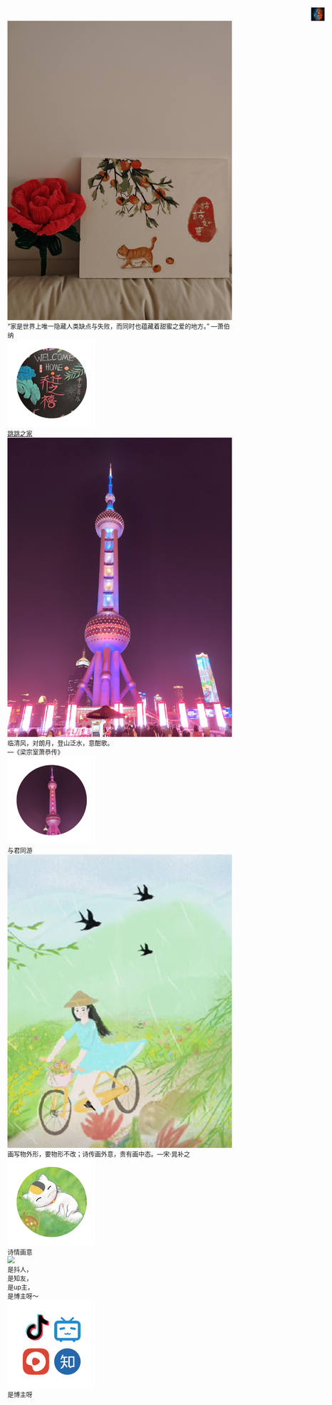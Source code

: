 <html>
<style>
    /* Application header should be static for the landing page */
    /*.md-header {
      position: initial;
    }*/
    /*.md-header {
    display: none;
}*/

    /* Remove spacing, as we cannot hide it completely */
    .md-main__inner {
      margin: 0;
    }

    /* Hide main content for now */
    .md-content {
      display: none;
    }

    /* Hide table of contents */
    @media screen and (min-width: 60em) {
      .md-sidebar--secondary {
        display: none;
      }
    }

    /* Hide navigation */
    @media screen and (min-width: 76.25em) {
      .md-sidebar--primary {
        display: none;
      }
    }

.card:hover {
	background-color:rgb(203,204,246);
}

    .card {  
        display: flex;  
        padding: 10px;  
        background-color: rgb(243,245,251);  
        border-radius: 5px;  
        box-shadow: 0 2px 5px rgba(0, 0, 0, 0.1); /* 为卡片添加阴影效果 */  
        width: calc(50% - 10px); /* 使卡片占据一半减去间距的宽度 */  
        margin-bottom: 20px; 
    }
    .card-icon{  
        margin: 30px 10px; 
        width: 60px; /* 圆的直径 */  
        height: 60px; /* 圆的直径 */  
        border-radius: 80%; /* 设置为50%来创建圆形 */  
        overflow: hidden; /* 隐藏超出容器的内容 */  
        background-color: #ffffff;
    }

    .card-icon img {  
        width:  50px;
        height: 50px;
        display: block; /* 消除图片下方的默认间距 */  
    } 

    .card-container {  
        display: flex; /* 使用Flexbox布局使卡片并排 */  
        justify-content: space-between; /* 可选：调整卡片之间的间距 */  
        gap: 30px; /* 可选：使用gap属性设置卡片之间的间距（注意：这个属性在一些旧浏览器中可能不受支持，你可以使用margin代替） */  
    }  
    .card-link {
        display: block; /* 或者使用 inline-block，取决于你的布局需求 */  
        text-decoration: none; /* 移除下划线 */  
        color: inherit; /* 继承父元素颜色，防止链接颜色影响文本颜色 */  
    } 
    .card-text {  
        flex: 1; /* 文字部分占据剩余空间 */ 
    }  
    .card-text h2 {  
        margin-left: 20px; /* 将图片在容器中垂直和水平居中 */ 
        margin-top: 20px;
        color:rgb(46,61,64);
        font-size: 16px; /* 字体大小 */  
        font-weight: bold; /* 加粗效果 */ 
    }  
    .card-text p { 
        margin-left: 20px; /* 将图片在容器中垂直和水平居中 */ 
        color:rgb(84,61,94);
        font-size: 14px; /* 字体大小 */  
    }

.myButton:hover {
	background:linear-gradient(to bottom, #e9e9e9 5%, #f9f9f9 100%);
	background-color:#e9e9e9;
}
.myButton:active {
	position:relative;
	top:1px;
}
.myButton {
  width: calc(40% - 10px);
  height: 50px;
	box-shadow:inset 0px 1px 0px 0px #ffffff;
	background-color:#ffffff;
	border-radius:10px;
	border:1px solid #dcdcdc;
	display:inline-block;
	/* font-weight:bold; */
	padding:6px 24px;
  cursor: pointer; /* 鼠标悬停时显示小手 */ 
  overflow: auto; /* 清除浮动效果 */   
}

.button-text {  
  float: left; /* 左侧控件浮动到左侧 */  
	color:rgb(52,119,141);
	font-family:Arial;
	font-size:16px;
  /* text-decoration:none; */
	text-shadow:0px 1px 0px #ffffff;
  margin-top: 8px;
}  
.button-icon {  
    width: 20px; /* 圆的直径 */  
    height:20px; /* 圆的直径 */  
    float: right; /* 右侧控件浮动到右侧 */
    margin-top: 8px;
}  

.myButton2 {
  height: 50px;
  line-height: 40px; /* 设置行高与容器高度相同 */  
	box-shadow:inset 0px 1px 0px 0px #a4e271;
	background-color:rgb(52,119,141);
	border-radius:6px;
	display:inline-block;
	cursor:pointer;
	color:#ffffff;
	font-family:Arial;
	font-size:15px;
	font-weight:bold;
	padding:6px 24px;
	/* text-decoration:none; */
	text-shadow:0px 1px 0px #528009;
}

.myButton2:hover {
	background-color:rgb(46,61,64);
}
.myButton2:active {
	position:relative;
	top:1px;
}

  .hover-box {  
    display: inline-flex;  
    flex-direction: column;  
    align-items: center;  
    justify-content: center;  
    padding: 20px; /* Adjust to your needs */  
    border: 1px solid #ccc; /* Optional border */  
    transition: background-color 0.3s ease;  
    width: calc(50% - 20px); /* 使卡片占据一半减去间距的宽度 */ 
    height: 120px;
    border-radius:10px;
  }  
  
  .hover-box:hover {  
    background-color: #f0f0f0; /* Change to your desired hover color */  
  }  
  
  .hover-box img {  
    margin-bottom: -15px; /* Adjust to your needs */  
  }  

  /* 图片样式 */  
.image-right {  
  /* margin-left:50px;*/
  margin-top:-100px; 
  position: absolute;  
  right: 5%; /* 与页面右侧有10%的间距 */  
  top: 48%; /* 可选：如果你想要图片垂直居中，可以使用transform来调整 */  
  transform: translateY(-50%); /* 可选：配合top: 50%使用，实现垂直居中 */  
  /* 其他样式，如宽度、高度等，可以根据需要添加 */  
}

/*Protocols section*/
  /*@media screen and (min-width: 992px) {*/
    .lg--mb--105 {
        margin-bottom: 105px;
    }
/*}*/

/*@media screen and (min-width: 200px) {
  .xxs--mb--45 {
      margin-bottom: 45px;
  }
}*/

*, *::before, *::after {
  box-sizing: border-box;
}

.b--double-layer {
  position: relative;
}

.b--double-layer__ft-items {
  position: relative;
  z-index: 5;
}

  .container {
      max-width: 960px;
  }

.container {
  width: 100%;
  padding-right: 60px;
  padding-left: 60px;
  margin-right: auto;
  margin-left: auto;
}

@media (max-width: 1700px) {
  .row {
      width: auto;
  }
}

.row {
  display: flex;
  flex-wrap: wrap;
  margin-right: -15px;
  margin-left: -15px;
}

@media (min-width: 576px) {
  .col-sm-12 {
      flex: 0 0 100%;
      max-width: 100%;
  }
}

.col-sm-12 {
  position: relative;
  width: 100%;
  padding-right: 15px;
  padding-left: 15px;
}

.b--font-third--color-primary {
  color: #0a2d72;
}

.b--font-third {
  font-family: "Abel", sans-serif !important;
  font-size: 50px;
  line-height: 1.09;
  letter-spacing: normal;
}

@media screen and (min-width: 992px) {
  .lg--mb--45 {
      margin-bottom: 45px;
  }
}

@media screen and (min-width: 200px) {
  .xxs--mb--15 {
      margin-bottom: 15px;
  }
}

.col-sm-12 h2 {
  margin: 0;
  font-weight: 500;
}

@media (min-width: 576px) {
  .col-sm-8 {
      flex: 0 0 66.66667%;
      max-width: 66.66667%;
  }
}

.col-sm-8 {
  position: relative;
  width: 100%;
  padding-right: 15px;
  padding-left: 15px;
}

@media screen and (min-width: 200px) {
  .xxs--mb--45 {
      margin-bottom: 45px;
  }
}

.b--font-sixth--color-third {
  color: #000000;
}

.b--font-sixth {
  font-family: "Arial", sans-serif;
  font-size: 16px;
  line-height: 1.5;
  letter-spacing: normal;
}

.col-sm-8 P {
  margin: 0;
  padding: 0;
}

@media (min-width: 992px) {
  .col-lg-3 {
      flex: 0 0 25%;
      max-width: 25%;
  }
}

.col-6, .col-lg-3 {
  position: relative;
  width: 100%;
  padding-right: 15px;
  padding-left: 15px;
}

@media screen and (min-width: 200px) {
  .xxs--mb--30 {
      margin-bottom: 30px;
  }
}

.b--card-secondary {
  display: block;
  padding-left: 15px;
  padding-right: 15px;
}

.col-lg-3 a {
  color: #007bff;
  text-decoration: none;
  outline: 0px;
  box-shadow: none;
  transition: all 0.4s ease-out;
}

.b--card-secondary__hd {
  margin-bottom: 20px;
  height: 70px;
  background-position: center;
  background-repeat: no-repeat;
  background-size: contain;
  overflow: hidden;
}

.b--card-secondary__ft:hover {
  background-color:rgb(203,204,246);
}

.b--card-secondary__ft {
  transition: all 0.3s ease-in-out;
  background: #ce1818;
  padding: 10px;
  position: relative;
}

.b--card-secondary__ft__title {
  font-size: 12px;
  color: #ffffff;
}

.b--card-secondary__ft h3 {
  margin: 0;
  font-weight: 500;
  line-height: 1.2;
  padding: 0;
}

.b--card-secondary__ft__icon {
  opacity: 0;
  transform: scale(0.6) translate(0px, -6px);
  transition: all .5s ease-in-out;
  position: absolute;
  right: 2px;
  top: 5px;
}

/*.b--card-secondary__ft__icon::before {
  color: #ffffff;
  font-size: 30px;
}

.tel-plus::before {
  content: "\EA0C";
}

.tel::before {
  display: inline-block;
  font-family: "Arial";
  font-style: normal;
  font-weight: normal;
  line-height: 1;
  -webkit-font-smoothing: antialiased;
}

*::before, *::after {
  box-sizing: border-box;
}*/

/*开发者生态*/
@media (max-width: 1170px) {
    .thriving-developer-community-wrap {
        padding-top: 88px;
    }
}

@media (max-width: 1320px) {
.thriving-developer-community-wrap {
        max-width: 1170px;
    }
}
.thriving-developer-community-wrap {
    padding-top: 108px;
}

@media (max-width: 1170px) {
.inside-new {
        padding-top: 80px;
    }
}

@media (max-width: 1320px) {
.inside-new {
        padding-left: 20px;
        padding-right: 20px;
    }
}

.inside-new {
    max-width: 1280px;
    padding: 100px 0 0;
    margin: 0 auto;
}


.thriving-developer-community-wrap .desc {
    line-height: 1.45;
}

.thriving-developer-community-wrap .desc {
    max-width: 950px;
}

.thriving-developer-community-wrap .desc {
    max-width: 1150px;
    margin: 0 auto 50px;
    font-size: 20px;
    text-align: center;
    line-height: 1.3636;
}

.intro-wrapper p {
    color: #38393a;
}

.swiper {
    position: relative;
    overflow: hidden;
}

.thriving-developer-community-number {
    padding-bottom: 80px;
}

.swiper-wrapper {
  transform: translate3d(0px,0,0);
}

.swiper-wrapper {
    position: relative;
    width: 100%;
    height: 100%;
    z-index: 1;
    display: flex;
    transition-property: transform;
    box-sizing: content-box;
}

@media (max-width: 1170px) {
  .thriving-developer-community-wrap .item {
      max-width: 288px;
  }
}

@media (max-width: 1170px) {
  .thriving-developer-community-wrap .item {
      max-width: 288px;
  }
}



.thriving-developer-community-wrap .item {
    position: relative;
    max-width: 288px;
}

@media (max-width: 1170px) {
    .thriving-developer-community-wrap .item + .item {
        margin-left: 0;
    }
}

@media (max-width: 1320px) {
    .thriving-developer-community-wrap .item + .item {
        margin-left: 20px;
    }
}

.thriving-developer-community-wrap .item + .item {
    margin-left: 39px;
}

div {
    display: block;
    unicode-bidi: isolate;
}

.swiper-slide {
    background-color: transparent;
}

.swiper-slide {
    flex-shrink: 0;
    width: 100%;
    height: 100%;
    position: relative;
    transition-property: transform;
}

.swiper-slide {
    font-size: 18px;
    display: flex;
    text-align: center;
    background: #fff;
    -webkit-box-pack: center;
    -ms-flex-pack: center;
    -webkit-justify-content: center;
    justify-content: center;
    -webkit-box-align: center;
    -ms-flex-align: center;
    -webkit-align-items: center;
    align-items: center;
}

.item .item-bg {
    width: 288px;
    height: 300px;
    border-radius: 12px;
}

.item .item-bg img {
  display: block;
  width: 100%;
  height: 100%;
}

.item .item-content {
  min-height: 145px;
  line-height: 1.45;
}

.item .item-content {
  position: absolute;
  top: 50%;
  left: 0;
  transform: translateY(-50%);
  min-height: 188px;
  font-size: 20px;
  font-family: Arial;
  color: #fff;
  padding: 0 32px;
  text-align: left;
  line-height: 1.3636;
}

.item .item-count {
    position: absolute;
    bottom: 0;
    right: 0;
    display: flex;
    align-items: center;
    transform: translateY(50%);
}

.item .item-count .item-count-img {
    transform: translateX(50%);
    border-radius: 50%;
    box-shadow: 0px 3px 12px 1px rgba(0,0,0,0.16);
}

.item .item-count img {
  display: block;
  width: 92px;
  height: auto;
}

.item .item-count .item-count-text {
    font-weight: bold !important;
}

.item .item-count .item-count-text {
    border-radius: 12px 0 12px 12px;
    box-shadow: 0px 3px 12px 1px rgba(0,0,0,0.16);
    font-size: 28px;
    font-family: Arial;
    display: flex;
    justify-content: center;
    align-items: center;
    width: 187px;
    height: 68px;
    padding-left: calc(92px / 2);
    background-color: #fff;
    box-sizing: border-box;
}

.font-weight-normal {
  font-weight: normal !important;
}

.item:nth-child(2) .item-bg {
  background-color: #4CC5E0;
}

.item:not(:first-child) .item-content {
  padding-right: 50px;
}

.item:nth-child(3) .item-content {
  padding-right: 50px;
}

.item:nth-child(4) .item-bg {
  background-color: #EB524A;
}

.item:nth-child(4) .item-content {
  padding-left: 55px;
}

.blank {
  background-color: transparent; /* 设置背景色为透明 */
  border: none; /* 移除边框 */
  padding: 0; /* 内边距设置为0 */
  margin: 0; /* 外边距设置为0 */
  overflow: hidden; /* 确保section里的内容不会溢出 */
}

.blank::before {
  content: ''; /* 使用伪元素生成内容 */
  display: block; /* 伪元素设置为块级元素 */
  width: 100%; /* 宽度设置为100% */
  height: 1000px; /* 高度设置为100% */
  background-color: inherit; /* 背景色继承自section */
}

/*烟花*/
#music-image {
			animation: rotateArround 3.5s linear 3s infinite alternate;
			-webkit-animation: rotateArround 3.5s linear 3s infinite alternate;
			-moz-animation: rotateArround 3.5s linear 3s infinite;
			-ms-animation: rotateArround 3.5s linear 3s infinite;
			-o-animation: rotateArround 3.5s linear 3s infinite;
		}

		@keyframes rotateArround {
			from {
				transform: rotateZ(0deg);
			}

			to {
				transform: rotateZ(360deg);
			}
		}

		@-webkit-keyframes rotateArround {
			from {
				-webkit-transform: rotate(0deg);
			}

			to {
				-webkit-transform: rotate(360deg);
			}
		}

		@-moz-keyframes rotateArround {
			from {
				-moz-transform: rotate(0deg);
			}

			to {
				-moz-transform: rotate(360deg);
			}
		}

		@-ms-keyframes rotateArround {
			from {
				-ms-transform: rotate(0deg);
			}

			to {
				-ms-transform: rotate(360deg);
			}
		}

		@-o-keyframes rotateArround {
			from {
				-o-transform: rotate(0deg);
			}

			to {
				-o-transform: rotate(360deg);
			}
		}

  </style>
  
  <script>
  window.addEventListener('load', async () => {
    var script = document.createElement('script'); 
    var firstScript = this.document.getElementsByTagName('script')[0];
    script.type = 'text/javascript';
    script.async = true;
    script.src = '../../sw-register.js?v=' + Date.now() // 确保每次加载到最新的 serviceWorker
    firstScript.parentNode.insertBefore(script, firstScript)
  })

  if('serviceWorker' in navigator){
    navigator.serviceWorker.oncontrollerchange = function(event) {
      // alert("页面已更新");
      console.log("页面已更新0");
    }
  }
</script>
    
  <!-- Hero for landing page -->
  <!--<section class="mdx-container" >
    <div class="md-grid md-typeset" >
      <div class="mdx-hero" >
        <div class="mdx-hero__image ">
          <img src="res/pic/test2.png" width="75%" height="75%" class="image-right" draggable="false">
        </div>
        <div class="mdx-hero__content" style="margin-top: 20px;">
          <h1>泰凌微电子文档网站</h1>
          <p>欢迎使用泰凌微电子文档网站</p>
          <a href="{{'software/'}}" title="软件相关" class="md-button">软件相关</a>
          <a href="{{'hardware/'}}" title="硬件相关" class="md-button">硬件相关</a>
          <a href="{{'application_note/'}}" title="应用指南" class="md-button">应用指南</a>
          <a href="{{'pcn/'}}" title="产品变更" class="md-button">产品变更</a>
          <a href="{{'openplatform/'}}" title="开源套件" class="md-button">开源套件</a>
          <a href="https://forum.telink-semi.cn/" target="_blank" title="技术论坛" class="md-button">技术论坛</a>

          <br/><br/><br/>
          <div>
            <h1>其他链接</h1>
            <a href="{{'https://www.telink-semi.cn/'}}" target="_blank"  title="公司官网" class="md-button">泰凌官网</a>
            <a href="{{'https://shop321349797.taobao.com/?spm=a1z10.1-c.0.0.28fe4a1c8vuESJ'}}" target="_blank"  title="在线购买" class="md-button">在线购买</a>
          </div>
        </div>
      </div>
   
      <div style="width: 50%;margin: -100px auto 0 auto;">
      <div class="card-container">  
        <div class="card">  
          <img src="res/icons/icon_01.png" alt="图标描述" class="card-icon">
          <div class="card-text">  
            <a href="{{'software/'}}" class="card-link">
              <h2>软件相关</h2>  
              <p>卡片的内容卡片的内容卡片的内容</p>
            </a>
          </div> 
        </div> 

        <div class="card">  
          <img src="res/icons/icon_02.png" alt="图标描述" class="card-icon">
          <div class="card-text">  
            <a href="{{'hardware/'}}" class="card-link">
              <h2>硬件相关</h2>  
              <p>卡片的内容卡片的内容卡片的内容</p>
            </a>
          </div> 
        </div> 
      </div>
 
      <div class="card-container">  
        
        <div class="card">  
          <img src="res/icons/icon_03.png" alt="图标描述" class="card-icon">
          <div class="card-text">  
            <a href="{{'openplatform/'}}" class="card-link">
              <h2>开源套件</h2>  
              <p>卡片的内容卡片的内容卡片的内容</p>
            </a>
          </div>
        </div> 

        <div class="card">  
          <img src="res/icons/icon_04.png" alt="图标描述" class="card-icon">
          <div class="card-text">  
            <a href="https://debug.telink-semi.cn/bbs/"  class="card-link">
              <h2>技术论坛</h2>  
              <p>卡片的内容卡片的内容卡片的内容</p>
            </a>
          </div> 
        </div> 
      </div>

      </div>

      <div class="card-container">  
        <div class="card">  
          <img src="res/icons/icon_01.png" alt="图标描述" class="card-icon">
          <div class="card-text">  
            <a href="{{'software/'}}" class="card-link">
              <h2>软件相关</h2>  
              <p>卡片的内容卡片的内容卡片的内容</p>
            </a>
          </div> 
        </div> 
        <div class="card">  
          <img src="res/icons/icon_02.png" alt="图标描述" class="card-icon">
          <div class="card-text">  
            <a href="{{'hardware/'}}" class="card-link">
              <h2>硬件相关</h2>  
              <p>卡片的内容卡片的内容卡片的内容</p>
            </a>
          </div> 
        </div> 
        <div class="card">  
          <img src="res/icons/icon_03.png" alt="图标描述" class="card-icon">
          <div class="card-text">  
            <a href="{{'openplatform/'}}" class="card-link">
              <h2>开源套件</h2>  
              <p>卡片的内容卡片的内容卡片的内容</p>
            </a>
          </div> 
        </div> 
      </div>

      <div class="card-container">  
        <div class="card">  
          <img src="res/icons/icon_01.png" alt="图标描述" class="card-icon">
          <div class="card-text">  
            <a href="{{'software/'}}" class="card-link">
              <h2>软件相关</h2>  
              <p>卡片的内容卡片的内容卡片的内容</p>
            </a>
          </div> 
        </div> 

        <div class="card">  
          <img src="res/icons/icon_02.png" alt="图标描述" class="card-icon">
          <div class="card-text">  
            <a href="{{'hardware/'}}" class="card-link">
              <h2>硬件相关</h2>  
              <p>卡片的内容卡片的内容卡片的内容</p>
            </a>
          </div> 
        </div> 

        <div class="card">  
          <img src="res/icons/icon_03.png" alt="图标描述" class="card-icon">
          <div class="card-text">  
            <a href="{{'openplatform/'}}" class="card-link">
              <h2>开源套件</h2>  
              <p>卡片的内容卡片的内容卡片的内容</p>
            </a>
          </div> 
        </div> 

        <div class="card">  
          <img src="res/icons/icon_04.png" alt="图标描述" class="card-icon">
          <div class="card-text">  
            <a href="https://debug.telink-semi.cn/bbs/"  class="card-link">
              <h2>技术论坛</h2>  
              <p>卡片的内容卡片的内容卡片的内容</p>
            </a>
          </div> 
        </div> 
      </div>

    </div>
  </section>-->
  <section id="section1">
    <body>
      <audio id="music" style="display: none" class="musicControl" autoplay="autoplay" loop="loop" preload="auto"
        controls="controls" src="res/javascripts/music.MP3"></audio>
      <img id="music-image" style="position:fixed;z-index: 999;height:30px;right: 20px;top: 20px;" src="res/pic/cc.jpg"
        alt="" />
    </body>
    <script src='res/javascripts/gameCanvas-4.0.js'></script>
    <script src="res/javascripts/yanhua.js"></script>
    <script>
      let musicImage = document.getElementById('music-image');
      let is = 1;
      musicImage.addEventListener('click', () => {
        let music = document.getElementById('music');
        if (is === 0) {
          is = 1;
          musicImage.src = 'res/pic/cd.jpg';
          music.play();
        } else {
          is = 0;
          musicImage.src = 'res/pic/ca.jpg';
          music.pause();
        }
      });
      if (typeof WeixinJSBridge == "undefined") {
        document.addEventListener('WeixinJSBridgeReady', function() {
          document.getElementById('music').play();
        }, false);
      } else {
        WeixinJSBridge.invoke("getNetworkType", {}, function() {
          document.getElementById('music').play();
        });
      }
      let play = document.addEventListener('touchstart', function() {
        let music = document.getElementById('music');
        music.muted = false;
        musicImage.src = 'res/pic/cd.jpg';
        document.removeEventListener('touchstart', play);
      });
    </script>
  </section>


  <!--<section>
    <h1 style="text-align: center; font-size: 28px; font-weight: bold; color:rgb(46,61,64);"> 常见问题 </h1>
    <p style="text-align: center;  font-size: 15px; color:rgb(84,61,94);">在文档中查找常见问题的答案</p>

    <div style="text-align: center;">
      <a href="{{'openplatform/telink_script/#_1/'}}" class="myButton"> 
         <span class="button-text"> telink script tool工具介绍 </span>
         <img src="res/icons/arrow-right.png" alt="图标描述" class="button-icon">
      </a>
    </div>
    <div style="text-align: center;">
      <a href="openplatform/" class="myButton"> 
         <span class="button-text"> 泰凌开套件介绍 </span>
         <img src="res/icons/arrow-right.png" alt="图标描述" class="button-icon">
      </a>
    </div>
    <div style="text-align: center;">
      <a href="openplatform/Mars/" class="myButton"> 
         <span class="button-text"> Mars套件介绍 </span>
         <img src="res/icons/arrow-right.png" alt="图标描述" class="button-icon">
      </a>
    </div>
    <div style="text-align: center;">
      <a href="openplatform/Mini_Burning_EVK/" class="myButton"> 
         <span class="button-text"> 离线下载器介绍 </span>
         <img src="res/icons/arrow-right.png" alt="图标描述" class="button-icon">
      </a>
    </div>
  </section>-->

  <!-- Protocols section -->
<!--<section class="lg--mb--105 xxs--mb--45">
  <div class="blank"></div>
  <div class="b--double-layer">
    <div class="b--double-layer__ft-items">
      <div class="container">
        <div class="row">
          <div class="col-sm-12">
            <h2 class="b--font-third b--font-third--color-primary lg--mb--45 xxs--mb--15" style="margin: 50px 0;">物联网协议</h2>
          </div>
        </div>
        <div class="row">
          <div class="col-sm-8 lg--mb--45 xxs--mb--45">
                        <p class="b--font-sixth b--font-sixth--color-third">
              泰凌致力于物联网芯片的开发。不仅仅是传统意义上的物联网，而是更高层面上的万物互联。我们的芯片高性能，高性价比， 助力不同领域的客户，推出多种富有创造性，性能强大，使用方便的产品。我们的芯片解决方案完美平衡了系统成本和性能，帮助物联网客户用最高效率实现最佳功能，在市场竞争中占得先机。我们支持多种协议， 助力客户推出具有市场前瞻性的产品。            </p>
          </div>
        </div>
        <div class="row">
            <div class="col-lg-3 col-6 xxs--mb--30">
                <a class="b--card-secondary" href="/protocols/bluetooth-classic">
                  <div class="b--card-secondary__hd lazy" data-bg="url(res/pic/Bluetooth-Combination-Mark.svg)" style="background-image: url(&quot;res/pic/Bluetooth-Combination-Mark.svg&quot;);">
                  </div>
                  <div class="b--card-secondary__ft">
                    <h3 class="b--card-secondary__ft__title">经典蓝牙</h3>
                    <i class="tel tel-plus b--card-secondary__ft__icon"></i>
                  </div>
                </a>
              </div>
            <div class="col-lg-3 col-6 xxs--mb--30">
                <a class="b--card-secondary" href="/protocols/bluetooth-low-energy">
                  <div class="b--card-secondary__hd lazy" data-bg="url(res/pic/Bluetooth-Combination-Mark.svg)" style="background-image: url(&quot;res/pic/Bluetooth-Combination-Mark.svg&quot;);">
                  </div>
                  <div class="b--card-secondary__ft">
                    <h3 class="b--card-secondary__ft__title">蓝牙低功耗</h3>
                    <i class="tel tel-plus b--card-secondary__ft__icon"></i>
                  </div>
                </a>
              </div>
            <div class="col-lg-3 col-6 xxs--mb--30">
                <a class="b--card-secondary" href="/protocols/bluetooth-mesh">
                  <div class="b--card-secondary__hd lazy" data-bg="url(res/pic/mesh.png)" style="background-image: url(&quot;res/pic/mesh.png&quot;);">
                  </div>
                  <div class="b--card-secondary__ft">
                    <h3 class="b--card-secondary__ft__title">蓝牙Mesh</h3>
                    <i class="tel tel-plus b--card-secondary__ft__icon"></i>
                  </div>
                </a>
              </div>
            <div class="col-lg-3 col-6 xxs--mb--30">
                <a class="b--card-secondary" href="/protocols/Zigbee">
                  <div class="b--card-secondary__hd lazy" data-bg="url(res/pic/zigbee.png)" style="background-image: url(&quot;res/pic/zigbee.png&quot;);">
                  </div>
                  <div class="b--card-secondary__ft">
                    <h3 class="b--card-secondary__ft__title">Zigbee</h3>
                    <i class="tel tel-plus b--card-secondary__ft__icon"></i>
                  </div>
                </a>
              </div>
            <div class="col-lg-3 col-6 xxs--mb--30">
                <a class="b--card-secondary" href="/protocols/matter-2">
                  <div class="b--card-secondary__hd lazy" data-bg="url(res/pic/Matter.png)" style="background-image: url(&quot;res/pic/Matter.png&quot;);">
                  </div>
                  <div class="b--card-secondary__ft">
                    <h3 class="b--card-secondary__ft__title">Matter</h3>
                    <i class="tel tel-plus b--card-secondary__ft__icon"></i>
                  </div>
                </a>
              </div>
            <div class="col-lg-3 col-6 xxs--mb--30">
                <a class="b--card-secondary" href="/protocols/thread">
                  <div class="b--card-secondary__hd lazy" data-bg="url(res/pic/thread.png)" style="background-image: url(&quot;res/pic/thread.png&quot;);">
                  </div>
                  <div class="b--card-secondary__ft">
                    <h3 class="b--card-secondary__ft__title">Thread</h3>
                    <i class="tel tel-plus b--card-secondary__ft__icon"></i>
                  </div>
                </a>
              </div>
            <div class="col-lg-3 col-6 xxs--mb--30">
                <a class="b--card-secondary" href="/protocols/2-4ghz">
                  <div class="b--card-secondary__hd lazy" data-bg="url(res/pic/2.4GHz.png)" style="background-image: url(&quot;res/pic/2.4GHz.png&quot;);">
                  </div>
                  <div class="b--card-secondary__ft">
                    <h3 class="b--card-secondary__ft__title">2.4GHz</h3>
                    <i class="tel tel-plus b--card-secondary__ft__icon"></i>
                  </div>
                </a>
              </div>
            <div class="col-lg-3 col-6 xxs--mb--30">
                <a class="b--card-secondary" href="/protocols/ecosystem-platform">
                  <div class="b--card-secondary__hd lazy" data-bg="url(res/pic/HomeKit.png)" style="background-image: url(&quot;res/pic/HomeKit.png&quot;);">
                  </div>
                  <div class="b--card-secondary__ft">
                    <h3 class="b--card-secondary__ft__title">生态系统平台</h3>
                    <i class="tel tel-plus b--card-secondary__ft__icon"></i>
                  </div>
                </a>
              </div>
            </div>
      </div>
    </div>
  </div>
</section>-->

  <section id="section2">
    <div class="blank"></div>
    <div id="thriving-developer-community" class="inside-new thriving-developer-community-wrap">
      <!--<h1 style="margin-bottom:20px; font-size: 40px; text-align:center; line-height: 1; margin: 0 0 50px; font-weight:bold; font-family:Arial;">繁荣的开发者生态</h1>
      <p class="desc">
      我们构建了一个活跃的全球开发者社群，致力于向社会贡献商业实践、工具、文档、写作和想法，提供技术支持，开展项目合作。
      </p>-->
      <div class="swiper thriving-developer-community-number">
        <div class="swiper-wrapper" style="transform: translate3d(0px, 0px, 0px); transition-duration: 0ms;">
          <div class="item swiper-slide">
            <div class="item-bg">
              <img src="res/pic/ttzjbg.jpg" style="border: 0;">
            </div>
            <div class="item-content">
              “家是世界上唯一隐藏人类缺点与失败，而同时也蕴藏着甜蜜之爱的地方。”  —萧伯纳
            </div>
            <div class="item-count">
              <div class="item-count-img">
                <img src="res/pic/ttzj.png">
              </div>
              <div class="item-count-text"><span class="font-weight-normal"><a href="https://www.zhihu.com/people/zhi-yi-73-45">跳跳之家</a></span></div>
            </div>
          </div>
          <div class="item swiper-slide">
            <div class="item-bg">
              <img src="res/pic/yjtybg.jpg" style="border: 0;">
            </div>
            <div class="item-content">
              临清风，对朗月，登山泛水，意酣歌。<br>—《梁宗室萧恭传》
            </div>
            <div class="item-count">
              <div class="item-count-img">
                <img src="res/pic/yjty.png">
              </div>
              <div class="item-count-text"><span class="font-weight-normal">与君同游</span></div>
            </div>
          </div>
          <div class="item swiper-slide">
            <div class="item-bg">
              <img src="res/pic/sqhybg.png">
            </div>
            <div class="item-content">
              画写物外形，要物形不改；诗传画外意，贵有画中态。—宋·晁补之
            </div>
            <div class="item-count">
              <div class="item-count-img">
                <img src="res/pic/sqhy.png">
              </div>
              <div class="item-count-text"><span class="font-weight-normal">诗情画意</span></div>
            </div>
          </div>
          <div class="item swiper-slide">
            <div class="item-bg">
              <img src="res/pic/sbzybg.png">
            </div>
            <div class="item-content">
              是抖人，<br>是知友，<br>是up主，<br>是博主呀～
            </div>
            <div class="item-count">
              <div class="item-count-img">
                <img src="res/pic/sbzy.png">
              </div>
              <div class="item-count-text"><span class="font-weight-normal">是博主呀</span></div>
            </div>
          </div>
        </div>
      <span class="swiper-notification" aria-live="assertive" aria-atomic="true"></span></div>
    </div>
  </section>
  </html>

